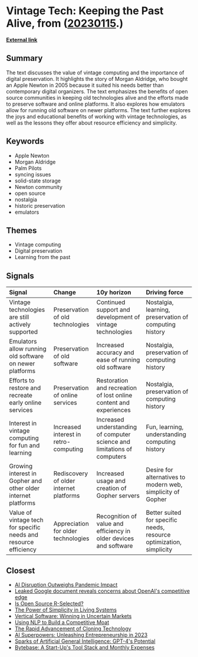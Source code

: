 # __Vintage Tech: Keeping the Past Alive__, from ([20230115](https://kghosh.substack.com/p/20230115).)

__[External link](https://github.com/readme/featured/vintage-computing?utm_source=pocket_reader)__



## Summary

The text discusses the value of vintage computing and the importance of digital preservation. It highlights the story of Morgan Aldridge, who bought an Apple Newton in 2005 because it suited his needs better than contemporary digital organizers. The text emphasizes the benefits of open source communities in keeping old technologies alive and the efforts made to preserve software and online platforms. It also explores how emulators allow for running old software on newer platforms. The text further explores the joys and educational benefits of working with vintage technologies, as well as the lessons they offer about resource efficiency and simplicity.

## Keywords

* Apple Newton
* Morgan Aldridge
* Palm Pilots
* syncing issues
* solid-state storage
* Newton community
* open source
* nostalgia
* historic preservation
* emulators

## Themes

* Vintage computing
* Digital preservation
* Learning from the past

## Signals

| Signal                                                           | Change                                  | 10y horizon                                                              | Driving force                                                       |
|:-----------------------------------------------------------------|:----------------------------------------|:-------------------------------------------------------------------------|:--------------------------------------------------------------------|
| Vintage technologies are still actively supported                | Preservation of old technologies        | Continued support and development of vintage technologies                | Nostalgia, learning, preservation of computing history              |
| Emulators allow running old software on newer platforms          | Preservation of old software            | Increased accuracy and ease of running old software                      | Nostalgia, preservation of computing history                        |
| Efforts to restore and recreate early online services            | Preservation of online services         | Restoration and recreation of lost online content and experiences        | Nostalgia, preservation of computing history                        |
| Interest in vintage computing for fun and learning               | Increased interest in retro-computing   | Increased understanding of computer science and limitations of computers | Fun, learning, understanding computing history                      |
| Growing interest in Gopher and other older internet platforms    | Rediscovery of older internet platforms | Increased usage and creation of Gopher servers                           | Desire for alternatives to modern web, simplicity of Gopher         |
| Value of vintage tech for specific needs and resource efficiency | Appreciation for older technologies     | Recognition of value and efficiency in older devices and software        | Better suited for specific needs, resource optimization, simplicity |

## Closest

* [AI Disruption Outweighs Pandemic Impact](283ff70c63aed09ef2b0613f6acc2eb9)
* [Leaked Google document reveals concerns about OpenAI's competitive edge](271c9ba1f197505aba5f225c62e3c09f)
* [Is Open Source R-Selected?](79846636fe0c4d77f026c76ec0964344)
* [The Power of Simplicity in Living Systems](628eabb2a1ffbe7b0e6865d9367c32de)
* [Vertical Software: Winning in Uncertain Markets](222a890517ae08e77a3cc5d6d37516c4)
* [Using NLP to Build a Competitive Moat](feeb207dfea30efb1d5bf73503fd22a4)
* [The Rapid Advancement of Cloning Technology](3827e85d7b233b583bd7e01c435cf758)
* [AI Superpowers: Unleashing Entrepreneurship in 2023](a40580730388900810b4496ff9891dc9)
* [Sparks of Artificial General Intelligence: GPT-4's Potential](d7a339503dbb7c228209c98702d1afcf)
* [Bytebase: A Start-Up's Tool Stack and Monthly Expenses](c30d1aaeb666b051e8a7a22d8bde337c)